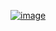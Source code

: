 ﻿[![image](https://github.com/wow2658/CodingTest/assets/34699039/bea4a7e3-7dec-4e56-b16b-124ad497a0f0)](https://www.acmicpc.net/problem/13975)